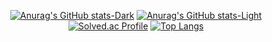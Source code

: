 <div align="center">

  [![Anurag's GitHub stats-Dark](https://github-readme-stats.vercel.app/api?username=aidenyoun&count_private=true&show_icons=true&theme=dark#gh-dark-mode-only)](https://github.com/anuraghazra/github-readme-stats#gh-dark-mode-only)
  [![Anurag's GitHub stats-Light](https://github-readme-stats.vercel.app/api?username=aidenyoun&count_private=true&show_icons=true&theme=default#gh-light-mode-only)](https://github.com/anuraghazra/github-readme-stats#gh-light-mode-only)
  [![Solved.ac Profile](http://mazassumnida.wtf/api/v2/generate_badge?boj=younyw15)](https://solved.ac/younyw15/)
  [![Top Langs](https://github-readme-stats.vercel.app/api/top-langs/?username=aidenyoun&hide_progress=true)](https://github.com/anuraghazra/github-readme-stats)
</div>
